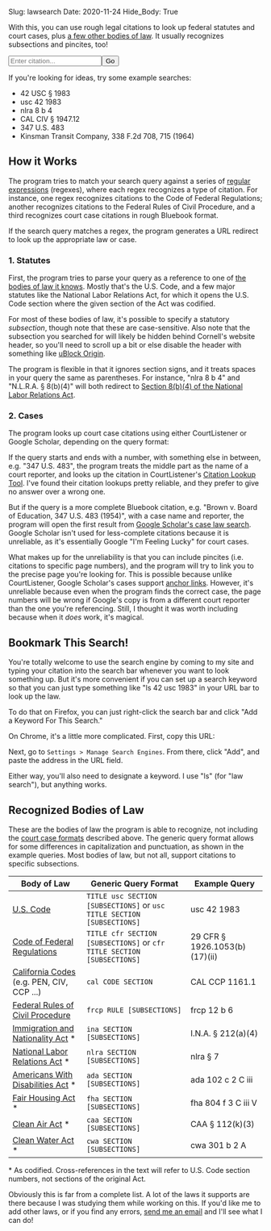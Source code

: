 Slug: lawsearch
Date: 2020-11-24
Hide_Body: True

With this, you can use rough legal citations to look up federal statutes and court cases, plus [a few other bodies of law](#recognized-bodies-of-law). It usually recognizes subsections and pincites, too!

<form class="main-search" onsubmit="handleSearch(event)">
    <input type="search" placeholder="Enter citation..." name="q" id="q"><input type="submit" value="Go">
    <br>
    <label for="q" id="explainer" class="search-label"></label>
</form>

<script>
/*
This program checks the user's query against a list of schemas
(defined below), and then uses information from first matching
schema to build a URL, then redirect to it.

Schema Fields
=============
regexes:   an array of regexes that will trigger the schema, with
           named capture groups that will be available in URLParts.
           Normally only one regex is necessary, but secondary
           regexes can be used to allow rearranging capture groups.
             A capture group named "hash" has special behavior: If
           it is present, a "#" sign will be appended to the end 
           of the URL, followed by the hash group as modified by
           the hashPrefix and hashSeparator URLParts.

URLParts:  a dictionary of strings used to construct the target
           URL. Wherever a URLPart contains a named capture group,
           enclosed in square brackets, it will be replaced with the
           value of that capture group. Three URLParts are allowed:
           (1) baseURL: Required for all schemas. Should only
               reference *mandatory* capture groups.
           (2) hashPrefix: Optional. If present, it will be added to
               the beginning of the hash, after the "#" sign.
           (3) "hashSeparator": Optional. If present, the hash will
               be split on any occurrence of a non-alphanumeric
               character, and rejoined using the hashSeparator.
               This is primarily meant for constructing subsection
               references. For instance, on the Cornell website,
               subsection keys are separated by the "_" sign.

remapKeys: a dictionary of dictionaries. Each dictionary key is
           the name of a regex capture group whose value should be
           replaced by the corresponding value in the dictionary.
             Primarily useful for indexing pre-codification statutes
           to their location in the U.S. Code, but problematic for
           statutes that were codified into multiple titles.

forceUpperCase: an array of names of capture groups whose contents
                should be converted to upper case before URL
                generation.

forceLowerCase: see above.
*/

const schemas = [
// first, check it against federal bodies of law
{ // U.S. Code
  "regexes": [
    /(?<title>\d+) U\.?S\.?(?:C\.?| Code) §? ?(?<section>[\w\.]+)(?:(?: |\()(?<hash>.+))?/i,
    /U\.?S\.?C\.? (?<title>\d+) §? ?(?<section>\d+[a-z]?)(?:(?: |\()(?<hash>.+))?/i
  ],
  "URLParts": {
    "baseURL": "https://www.law.cornell.edu/uscode/text/[title]/[section]",
    "hashSeparator": "_"
  }
},
{ // Code of Federal Regulations
  "regexes": [
    /(?<title>\d+) C\.?F\.?R\.? §? ?(?<section>[\w\.]+)(?:(?: |\()(?<hash>.+))?/i,
    /C\.?F\.?R\.? (?<title>\d+) §? ?(?<section>\d+[a-z]?)(?:(?: |\()(?<hash>.+))?/i
  ],
  "URLParts": {
    "baseURL": "https://www.law.cornell.edu/cfr/text/[title]/[section]",
    "hashSeparator": "_"
  }
},
{ // Federal Rules of Civil Procedure
  "regexes": [/F\.?R\.?C\.?P\.? ?(?<rule>\d+[a-z]?)(?:(?: |\()(?<hash>.+))?/i],
  "URLParts": {
    "baseURL": "https://www.law.cornell.edu/rules/frcp/rule_[rule]",
    "hashPrefix": "rule_[rule]_",
    "hashSeparator": "_"
  }
},
// next, check aganst known pre-codification statutes
{ // Immigration and Nationality Act
  "regexes": [/I\.?N\.?A\.? §? ?(?<section>\d+[a-z]?)(?:(?: |\()(?<hash>.+))?/i],
  "URLParts": {
    "baseURL": "https://www.law.cornell.edu/uscode/text/8/[section]",
    "hashSeparator": "_"
  },
  "remapKeys": {"section": {"101":"1101", "102":"1102", "103":"1103", "104":"1104", "105":"1105", "106":"1105a", "201":"1151", "202":"1152", "203":"1153", "204":"1154", "205":"1155", "206":"1156", "207":"1157", "208":"1158", "209":"1159", "210":"1160", "210a":"1161", "211":"1181", "212":"1182", "213":"1183", "213a":"1183a", "214":"1184", "215":"1185", "216":"1186a", "216a":"1186b", "217":"1187", "218":"1188", "219":"1189", "221":"1201", "222":"1202", "223":"1203", "224":"1204", "231":"1221", "232":"1222", "233":"1223", "234":"1224", "235":"1225", "235a":"1225a", "236":"1226", "236a":"1226a", "237":"1227", "238":"1228", "239":"1229", "240":"1229a", "240a":"1229b", "240b":"1229c", "240c":"1230", "241":"1231", "242":"1252", "242a":"1252a", "242b":"1252b", "243":"1253", "244":"1254a", "245":"1255", "245a":"1255a", "246":"1256", "247":"1257", "248":"1258", "249":"1259", "250":"1260", "251":"1281", "252":"1282", "253":"1283", "254":"1284", "255":"1285", "256":"1286", "257":"1287", "258":"1288", "261":"1301", "262":"1302", "263":"1303", "264":"1304", "265":"1305", "266":"1306", "271":"1321", "272":"1322", "273":"1323", "274":"1324", "274a":"1324a", "274b":"1324b", "274c":"1324c", "274d":"1324d", "275":"1325", "276":"1326", "277":"1327", "278":"1328", "279":"1329", "280":"1330", "281":"1351", "282":"1352", "283":"1353", "284":"1354", "285":"1355", "286":"1356", "287":"1357", "288":"1358", "289":"1359", "290":"1360", "291":"1361", "292":"1362", "293":"1363", "294":"1363a", "295":"1363b", "301":"1401", "302":"1402", "303":"1403", "304":"1404", "305":"1405", "306":"1406", "307":"1407", "308":"1408", "309":"1409", "310":"1421", "311":"1422", "312":"1423", "313":"1424", "314":"1425", "315":"1426", "316":"1427", "317":"1428", "318":"1429", "319":"1430", "320":"1431", "321":"1432", "322":"1433", "323":"1434", "324":"1435", "325":"1436", "326":"1437", "327":"1438", "328":"1439", "329":"1440", "329a":"1440-1", "330":"1441", "331":"1442", "332":"1443", "333":"1444", "334":"1445", "335":"1446", "336":"1447", "337":"1448", "338":"1449", "339":"1450", "340":"1451", "341":"1452", "342":"1453", "343":"1454", "344":"1455", "345":"1456", "346":"1457", "347":"1458", "348":"1459", "349":"1481", "350":"1482", "351":"1483", "352":"1484", "353":"1485", "354":"1486", "355":"1487", "356":"1488", "357":"1489", "358":"1501", "359":"1502", "360":"1503", "361":"1504", "404":"1101", "405":"1101", "406":"1101", "407":"1101", "411":"1521", "412":"1522", "413":"1523", "414":"1524", "501":"1531", "502":"1532", "503":"1533", "504":"1534", "505":"1535", "506":"1536", "507":"1537"}}
},
{ // Clean Air Act
  "regexes": [/C\.?A\.?A\.? §? ?(?<section>\d+[a-z]?)(?:(?: |\()(?<hash>.+))?/i],
  "URLParts": {
    "baseURL": "https://www.law.cornell.edu/uscode/text/42/[section]",
    "hashSeparator": "_"
  },
  "remapKeys": {"section": {"101":"7401", "102":"7402", "103":"7403", "104":"7404", "105":"7405", "106":"7406", "107":"7407", "108":"7408", "109":"7409", "110":"7410", "111":"7411", "112":"7412", "113":"7413", "114":"7414", "115":"7415", "116":"7416", "117":"7417", "118":"7418", "119":"7419", "120":"7420", "121":"7421", "122":"7422", "123":"7423", "124":"7424", "125":"7425", "126":"7426", "127":"7427", "128":"7428", "129":"7429", "130":"7430", "131":"7431", "160":"7470", "161":"7471", "162":"7472", "163":"7473", "164":"7474", "165":"7475", "166":"7476", "167":"7477", "168":"7478", "169":"7479", "169a":"7491", "169A":"7491", "169b":"7492", "169B":"7492", "171":"7501", "172":"7502", "173":"7503", "174":"7504", "175":"7505", "175a":"7505a", "176":"7506", "176a":"7506a", "177":"7507", "178":"7508", "179":"7509", "179b":"7509a", "181":"7511", "182":"7511a", "183":"7511b", "184":"7511c", "185":"7511d", "185a":"7511e", "185b":"7511f", "186":"7512", "187":"7512a", "188":"7513", "189":"7513a", "190":"7513b", "191":"7514", "192":"7514a", "193":"7515", "202":"7521", "203":"7522", "204":"7523", "205":"7524", "206":"7525", "207":"7541", "208":"7542", "209":"7543", "210":"7544", "211":"7545", "213":"7547", "214":"7548", "215":"7549", "216":"7550", "217":"7552", "218":"7553", "219":"7554", "231":"7571", "232":"7572", "233":"7573", "234":"7574", "241":"7581", "242":"7582", "243":"7583", "244":"7584", "245":"7585", "246":"7586", "247":"7587", "248":"7588", "249":"7589", "250":"7590", "301":"7601", "302":"7602", "303":"7603", "304":"7604", "305":"7605", "306":"7606", "307":"7607", "308":"7608", "309":"7609", "310":"7610", "311":"7611", "312":"7612", "313":"7613", "314":"7614", "315":"7615", "316":"7616", "317":"7617", "318":"7618", "319":"7619", "320":"7620", "321":"7621", "322":"7622", "323":"7624", "324":"7625", "325":"7625-1", "326":"7625a", "327":"7626", "328":"7627", "201":"7641", "401":"7651", "402":"7651a", "403":"7651b", "404":"7651c", "405":"7651d", "406":"7651e", "407":"7651f", "408":"7651g", "409":"7651h", "410":"7651i", "411":"7651j", "412":"7651k", "413":"7651l", "414":"7651m", "415":"7651n", "416":"7651o", "501":"7661", "502":"7661a", "503":"7661b", "504":"7661c", "505":"7661d", "506":"7661e", "507":"7661f", "601":"7671", "602":"7671a", "603":"7671b", "604":"7671c", "605":"7671d", "606":"7671e", "607":"7671f", "608":"7671g", "609":"7671h", "610":"7671i", "611":"7671j", "612":"7671k", "613":"7671l", "614":"7671m", "615":"7671n", "616":"7671o", "617":"7671p", "618":"7671q"}}
},
{ // Clean Water Act
  "regexes": [/C\.?W\.?A\.? §? ?(?<section>\d+[a-z]?)(?:(?: |\()(?<hash>.+))?/i],
  "URLParts": {
    "baseURL": "https://www.law.cornell.edu/uscode/text/33/[section]",
    "hashSeparator": "_"},
  "remapKeys": {"section": {"101":"1251", "112":"1262", "115":"1265", "301":"1311", "302":"1312", "303":"1313", "304":"1314", "305":"1315", "306":"1316", "307":"1317", "308":"1318", "309":"1319", "310":"1320", "316":"1326", "319":"1329", "401":"1341", "402":"1342", "403":"1343", "404":"1344", "405":"1345", "406":"1346", "501":"1361", "502":"1362", "505":"1365", "509":"1369", "510":"1370", "511":"1371", "517":"1376", "518":"1377"}}
},
{ // National Labor Relations Act
  "regexes": [/N\.?L\.?R\.?A\.? §? ?(?<section>\d+[a-z]?)(?:(?: |\()(?<hash>.+))?/i],
  "URLParts": {
    "baseURL": "https://www.law.cornell.edu/uscode/text/29/[section]",
    "hashSeparator": "_"
  },
  "remapKeys": {"section": {"1":"151", "2":"152", "3":"153", "4":"154", "5":"155", "6":"156", "7":"157", "8":"158", "9":"159", "10":"160", "11":"161", "12":"162", "13":"163", "14":"164", "15":"165", "16":"166", "17":"167", "18":"168", "19":"169"}}
},
{ // Americans With Disabilities Act
  "regexes": [/A\.?D\.?A\.? §? ?(?<section>\d+[a-z]?)(?:(?: |\()(?<hash>.+))?/i],
  "URLParts": {
    "baseURL": "https://www.law.cornell.edu/uscode/text/42/[section]",
    "hashSeparator": "_"},
  "remapKeys": {"section": {"2":"12101", "3":"12102", "101":"12111", "102":"12112", "103":"12113", "104":"12114", "105":"12115", "106":"12116", "107":"12117", "201":"12131", "202":"12132", "203":"12133", "204":"12134", "221":"12141", "222":"12142", "223":"12143", "224":"12144", "225":"12145", "226":"12146", "227":"12147", "228":"12148", "229":"12149", "230":"12150", "241":"12161", "242":"12162", "243":"12163", "244":"12164", "245":"12165", "301":"12181", "302":"12182", "303":"12183", "304":"12184", "305":"12185", "306":"12186", "307":"12187", "308":"12188", "309":"12189", "501":"12201", "502":"12202", "503":"12203", "504":"12204", "505":"12205", "506":"12206", "507":"12207", "508":"12208", "509":"12209", "510":"12210", "511":"12211", "513":"12212", "514":"12213"}}
},
{ // Fair Housing Act
  "regexes": [/F\.?H\.?A\.? §? ?(?<section>\d+[a-z]?)(?:(?: |\()(?<hash>.+))?/i],
  "URLParts": {
    "baseURL": "https://www.law.cornell.edu/uscode/text/42/[section]",
    "hashSeparator": "_"},
  "remapKeys": {"section": {'801':'3601', '802':'3602', '803':'3603', '804':'3604', '805':'3605', '806':'3606', '807':'3607', '808':'3608', '808a':'3608a', '809':'3609', '810':'3610', '811':'3611', '812':'3612', '813':'3613', '814':'3614', '814a':'3614-1', '815':'3614a', '816':'3615', '817':'3616', '817a':'3616a', '818':'3617', '819':'3618', '820':'3619', '901':'3631'}}
},
{ // use Google Scholar if it looks like a full bluebook case citation
  "regexes": [/(?<name>.+), (?<cite>\d+ .+? \d+)(?:, (?<hash>\d+)(?:-\d+)?)?(?<remainder>.*?$)/i],
  "URLParts": {
    "baseURL": "https://scholar.google.com/scholar?as_sdt=2006&btnI=I&q=[name], [cite][remainder]",
    "hashPrefix": "p"}
},
{ // use CourtListener if it's a bare citation
  "regexes": [/^(?<volume>\d+) (?<reporter>.+) (?<page>\d+)$/i],
  "URLParts": {"baseURL": "https://www.courtlistener.com/c/[reporter]/[volume]/[page]"}
},
// check against known state statutes
{ // California
  "regexes": [/^Cal\.? (?<code>[a-z]+) §? ?(?<section>[\w\.]+)/i],
  "URLParts": {"baseURL": "https://leginfo.legislature.ca.gov/faces/codes_displaySection.xhtml?lawCode=[code]&sectionNum=[section]"},
  "forceUpperCase": ["code"]
}];

/*
  Parses URL search query, and passes it to handleQuery().
  Runs upon page load, while the LawSearch page is hidden.
  Returns true if the page should be unhidden, i.e. upon a *failed*
  search. Returns false otherwise.
  Also puts the query into the search bar.
*/
document.addEventListener("DOMContentLoaded", () => {
  if (!location.search) {
    return document.body.removeAttribute('hidden');
  }

  let query = decodeURIComponent(location.search).trim().replace(/^\?(?:q=)?|\.$|,$|;$/g, '');
  document.getElementById("q").value = query.replace(/\+/g, ' ');

  handleQuery(query);
});

function handleSearch(event) {
  event.preventDefault()
  const query = document.getElementById("q").value
  handleQuery(query);
}

function handleQuery(query) {
  try {
    if (!query) return document.getElementById("explainer").innerHTML = "";
    window.location.href = getUrlForQuery(query);
  } catch (error) {
    document.body.removeAttribute('hidden');
    document.getElementById("explainer").innerHTML = error.message;
  }
}

function getUrlForQuery(query) {
  const match = getMatch(query);

  handleCaseInsensitivity(match);
  handleRemappedKeys(match);
  updateUrlParts(match);

  return buildUrl(match);
}

const MATCH_ERROR = "Sorry, I couldn't recognize that citation. Is it on the list of <a href='#recognized-bodies-of-law'>recognized bodies of law</a> or <a href='#2-cases'>case citation formats</a>?"
function getMatch(query) {
  for (var i = 0; i < schemas.length; i++) {
    var schema = schemas[i];
    for (var j = 0; j < schema.regexes.length; j++) {
      var match = query.match(schema.regexes[j]);
      if (match) return {
        keys: match.groups,
        schema: schema
      }
    }
  }
  throw Error(MATCH_ERROR);
}

function handleCaseInsensitivity(match) {
  const {schema, keys} = match;
  for (var k in schema.forceUpperCase) {
    keys[schema.forceUpperCase[k]] = keys[schema.forceUpperCase[k]].toUpperCase();
  }
  for (var k in schema.forceLowerCase) {
    keys[schema.forceLowerCase[k]] = keys[schema.forceLowerCase[k]].toLowerCase();
  }
}

const REMAPPED_KEY_ERROR = "Sorry, I don't have a U.S. Code section on file for that section of the Act. If it's a valid section, please <a href='mailto: simonraindrum@gmail.com'>let me know</a>!"
function handleRemappedKeys(match) {
  const {schema, keys} = match;
  for (var k in schema.remapKeys) {
    let remaps = schema.remapKeys[k];
    let newKey = remaps[keys[k]];
    if (!newKey) { newKey = remaps[keys[k].toUpperCase()]; }
    if (!newKey) { newKey = remaps[keys[k].toLowerCase()]; }
    if (!newKey) {
      throw Error(REMAPPED_KEY_ERROR);
    }
    keys[k] = newKey;
  }
}

function updateUrlParts(match) {
  const {schema, keys} = match;
  for (var k in keys) {
    for (var part in schema.URLParts) {
      schema.URLParts[part] = schema.URLParts[part].replace("[" + k + "]", keys[k]);
    }
  }
}

function buildUrl(match) {
  const {schema, keys} = match;
  let url = schema.URLParts.baseURL;
  if (keys.hash) {
    url += "#";
    if (schema.URLParts.hashPrefix) { url += schema.URLParts.hashPrefix; }
    if (schema.URLParts.hashSeparator) {
      keys.hash = keys.hash.replace(/^\W+|\W+$/, '');
      keys.hash = keys.hash.split(/\W+/).join(schema.URLParts.hashSeparator);
    }
    url += keys.hash;
  }
  return url
}
</script>

If you're looking for ideas, try some example searches:

- 42 USC § 1983
- usc 42 1983
- nlra 8 b 4
- CAL CIV § 1947.12
- 347 U.S. 483
- Kinsman Transit Company, 338 F.2d 708, 715 (1964)

## How it Works

The program tries to match your search query against a series of [regular expressions](https://en.wikipedia.org/wiki/Regular_expression) (regexes), where each regex recognizes a type of citation. For instance, one regex recognizes citations to the Code of Federal Regulations; another recognizes citations to the Federal Rules of Civil Procedure, and a third recognizes court case citations in rough Bluebook format. 

If the search query matches a regex, the program generates a URL redirect to look up the appropriate law or case.

### 1. Statutes

First, the program tries to parse your query as a reference to one of [the bodies of law it knows](#recognized-bodies-of-law). Mostly that's the U.S. Code, and a few major statutes like the National Labor Relations Act, for which it opens the U.S. Code section where the given section of the Act was codified.

For most of these bodies of law, it's possible to specify a statutory *subsection*, though note that these are case-sensitive. Also note that the subsection you searched for will likely be hidden behind Cornell's website header, so you'll need to scroll up a bit or else disable the header with something like [uBlock Origin](https://ublockorigin.com/).

The program is flexible in that it ignores section signs, and it treats spaces in your query the same as parentheses. For instance, "nlra 8 b 4" and "N.L.R.A. § 8(b)(4)" will both redirect to [Section 8(b)(4) of the National Labor Relations Act](https://www.law.cornell.edu/uscode/text/29/158#b_4).

### 2. Cases

The program looks up court case citations using either CourtListener or Google Scholar, depending on the query format:

If the query starts and ends with a number, with something else in between, e.g. "347 U.S. 483", the program treats the middle part as the name of a court reporter, and looks up the citation in CourtListener's [Citation Lookup Tool](https://www.courtlistener.com/c/). I've found their citation lookups pretty reliable, and they prefer to give no answer over a wrong one.

But if the query is a more complete Bluebook citation, e.g. "Brown v. Board of Education, 347 U.S. 483 (1954)", with a case name and reporter, the program will open the first result from [Google Scholar's case law search](https://scholar.google.com/scholar?as_sdt=2006). Google Scholar isn't used for less-complete citations because it is unreliable, as it's essentially Google "I'm Feeling Lucky" for court cases.

What makes up for the unreliability is that you can include pincites (i.e. citations to specific page numbers), and the program will try to link you to the precise page you're looking for. This is possible because unlike CourtListener, Google Scholar's cases support [anchor links](http://www.echoecho.com/htmllinks08.htm). However, it's unreliable because even when the program finds the correct case, the page numbers will be wrong if Google's copy is from a different court reporter than the one you're referencing. Still, I thought it was worth including because when it *does* work, it's magical.

## Bookmark This Search!

You're totally welcome to use the search engine by coming to my site and typing your citation into the search bar whenever you want to look something up. But it's more convenient if you can set up a search keyword so that you can just type something like "ls 42 usc 1983" in your URL bar to look up the law.

To do that on Firefox, you can just right-click the search bar and click "Add a Keyword For This Search."

On Chrome, it's a little more complicated. First, copy this URL:

<code id="bookmarkURL"></code>
<script>
document.getElementById("bookmarkURL").innerHTML = window.location.href.split(/\?|#/)[0] + "?%s";
</script>

Next, go to `Settings > Manage Search Engines`. From there, click "Add", and paste the address in the URL field.

Either way, you'll also need to designate a keyword. I use "ls" (for "law search"), but anything works.

<div hidden id="downloadOption"><strong>Alternatively</strong>, if you don't want to rely on my website, you can download your own copy of the search engine, and run it entirely locally. To do that, <a href="/lawsearch" download>download this page</a> and save it somewhere that you're unlikely to delete it. Then, close this tab, open your local copy, and follow these same directions. That way, it'll be yours forever, though you might miss out on updates.</div>
<script>
if (window.location.protocol != "file:") {
    document.getElementById("downloadOption").removeAttribute("hidden")
}
</script>

## Recognized Bodies of Law

These are the bodies of law the program is able to recognize, not including the [court case formats](#2-cases) described above. The generic query format allows for some differences in capitalization and punctuation, as shown in the example queries. Most bodies of law, but not all, support citations to specific subsections.

| Body of Law                                                  | Generic Query Format                                         | Example Query                 |
| ------------------------------------------------------------ | ------------------------------------------------------------ | ----------------------------- |
| [U.S. Code](https://www.law.cornell.edu/uscode/text)         | `TITLE usc SECTION [SUBSECTIONS]` or `usc TITLE SECTION [SUBSECTIONS]` | usc 42 1983                   |
| [Code of Federal Regulations](https://www.law.cornell.edu/cfr/text) | `TITLE cfr SECTION [SUBSECTIONS]` or `cfr TITLE SECTION [SUBSECTIONS]` | 29 CFR § 1926.1053(b)(17)(ii) |
| [California Codes](https://leginfo.legislature.ca.gov/faces/codes.xhtml) (e.g. PEN, CIV, CCP ...) | `cal CODE SECTION`                                           | CAL CCP 1161.1                |
| [Federal Rules of Civil Procedure](https://www.law.cornell.edu/rules/frcp) | `frcp RULE [SUBSECTIONS]`                                    | frcp 12 b 6                   |
| [Immigration and Nationality Act](https://www.law.cornell.edu/topn/immigration_and_nationality_act) * | `ina SECTION [SUBSECTIONS]`                                  | I.N.A. § 212(a)(4)            |
| [National Labor Relations Act](https://www.law.cornell.edu/topn/national_labor_relations_act) * | `nlra SECTION [SUBSECTIONS]`                                 | nlra § 7                      |
| [Americans With Disabilities Act](https://www.law.cornell.edu/topn/americans_with_disabilities_act_of_1990) * | `ada SECTION [SUBSECTIONS]`                                  | ada 102 c 2 C iii             |
| [Fair Housing Act](https://www.law.cornell.edu/topn/fair_housing_act) * | `fha SECTION [SUBSECTIONS]`                                  | fha 804 f 3 C iii V           |
| [Clean Air Act](https://www.law.cornell.edu/topn/clean_air_act) * | `caa SECTION [SUBSECTIONS]`                                  | CAA § 112(k)(3)               |
| [Clean Water Act](https://www.law.cornell.edu/topn/clean_water_act_of_1977) * | `cwa SECTION [SUBSECTIONS]`                                  | cwa 301 b 2 A                 |

\* As codified. Cross-references in the text will refer to U.S. Code section numbers, not sections of the original Act.

Obviously this is far from a complete list. A lot of the laws it supports are there because I was studying them while working on this. If you'd like me to add other laws, or if you find any errors, [send me an email](mailto:simonraindrum@gmail.com) and I'll see what I can do!

